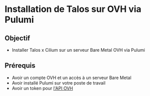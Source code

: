 # Installation de Talos sur OVH via Pulumi

## Objectif

- Installer Talos x Cilium sur un serveur Bare Metal OVH via Pulumi

## Prérequis

- Avoir un compte OVH et un accès à un serveur Bare Metal
- Avoir installé Pulumi sur votre poste de travail
- Avoir un token pour [l'API OVH](https://api.ovh.com/createToken/?GET=/*&POST=/*&PUT=/*&DELETE=/*)
